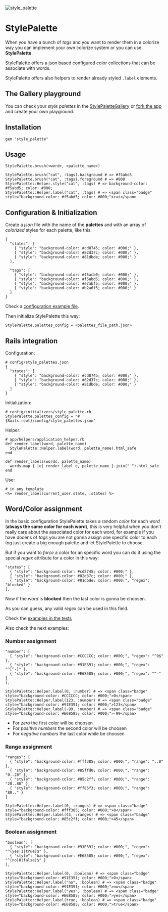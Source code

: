 ![style_palette](https://raw.github.com/fguillen/StylePalette/master/etc/style_palette.png)

# StylePalette

When you have a bunch of _tags_ and you want to render them in a colorize way you can implement your own colorize system or you can use **StylePalette**.

StylePalette offers a json based configured color collections that can be associate with words.

StylePalette offers also helpers to render already styled `.label` elements.

## The Gallery playground

You can check your _style palettes_ in the [StylePaletteGallery](http://stylepalettegallery.herokuapp.com/) or [fork the app](https://github.com/fguillen/StylePaletteGallery) and create your own playground.

## Installation

    gem "style_palette"

## Usage

    StylePalette.brush(<word>, <palette_name>)

    StylePalette.brush("cat", :tags).background # => #f5abd5
    StylePalette.brush("cat", :tags).foreground # => #000
    StylePalette::Helper.style("cat", :tags) # => background-color: #f5abd5; color: #000;
    StylePalette::Helper.label("cat", :tags) # => <span class="badge" style="background-color: #f5abd5; color: #000;">cat</span>

## Configuration & Initialization

Create a _json_ file with the name of the **palettes** and with an array of _colorized_ styles for each palette, like this:

    {
      "states": [
        { "style": "background-color: #cd8745; color: #000;" },
        { "style": "background-color: #82d37c; color: #000;" },
        { "style": "background-color: #81dbde; color: #000;" }
      ],

      "tags": [
        { "style": "background-color: #f5acb0; color: #000;" },
        { "style": "background-color: #f5abd5; color: #000;" },
        { "style": "background-color: #e7abf5; color: #000;" },
        { "style": "background-color: #b2a6f5; color: #000;" }
      ]
    }

Check a [configuration example file](https://github.com/fguillen/StylePalette/blob/master/etc/style_palettes.example.json).

Then initialize StylePalette this way:

    StylePalette.palettes_config = <palettes_file_path.json>

## Rails integration

Configuration:

    # config/style_palettes.json
    {
      "states": [
        { "style": "background-color: #cd8745; color: #000;" },
        { "style": "background-color: #82d37c; color: #000;" },
        { "style": "background-color: #81dbde; color: #000;" }
      ]
    }

Initialization:

    # config/initializers/style_palette.rb
    StylePalette.palettes_config = "#{Rails.root}/config/style_palettes.json"

Helper:

    # app/helpers/application_helper.rb
    def render_label(word, palette_name)
      StylePalette::Helper.label(word, palette_name).html_safe
    end
    
    def render_labels(words, palette_name)
      words.map { |e| render_label e, palette_name }.join(" ").html_safe
    end

Use:

    # in any template
    <%= render_label(current_user.state, :states) %>


## Word/Color assignment

In the basic configuration StylePalette takes a random _color_ for each _word_ (**always the same color for each word**), this is very helpful when you don't really care about the associated color for each word, for example if you have docens of _tags_ you are not gonna assign one specific color to each _tag_ just create a big enough palette and let StylePalette to choose.

But if you want to _force_ a color for an specific word you can do it using the special _regex_ attribute for a color in this way:

    "states": [
      { "style": "background-color: #cd8745; color: #000;" },
      { "style": "background-color: #82d37c; color: #000;" },
      { "style": "background-color: #81dbde; color: #000;", "regex": "blocked" }
    ],

Now if the _word_ is **blocked** then the last color is gonna be choosen.

As you can guess, any valid _regex_ can be used in this field.

Check the [examples in the tests](https://github.com/fguillen/StylePalette/blob/master/test/style_palette_test.rb)

Also check the next examples:

### Number assignment

  	"number": [
  	  { "style": "background-color: #CCCCCC; color: #000;", "regex": "^0$" },
  	  { "style": "background-color: #91E391; color: #000;", "regex": "^[^-]" },
  	  { "style": "background-color: #E68585; color: #000;", "regex": "^-" }
  	],

  	StylePalette::Helper.label(0, :number) # => <span class="badge" style="background-color: #CCCCCC; color: #000;">0</span>
  	StylePalette::Helper.label(123, :number) # => <span class="badge" style="background-color: #91E391; color: #000;">123</span>
  	StylePalette::Helper.label(-99, :number) # => <span class="badge" style="background-color: #E68585; color: #000;">-99</span>

* For _zero_ the first color will be choosen
* For _positive numbers_ the second color will be choosen
* For _negative numbers_ the last color while be choosen

### Range assignment

    "ranges": [
      { "style": "background-color: #fff385; color: #000;", "range": "..0" },
      { "style": "background-color: #85ffd0; color: #000;", "range": "0..20" },
      { "style": "background-color: #85c2ff; color: #000;", "range": "20..80" },
      { "style": "background-color: #ff85f3; color: #000;", "range": "80.." }
    ]

    StylePalette::Helper.label(0, :ranges) # => <span class="badge" style="background-color: #fff385; color: #000;">0</span>
    StylePalette::Helper.label(45, :ranges) # => <span class="badge" style="background-color: #85c2ff; color: #000;">45</span>

### Boolean assignment

  	"boolean": [
  	  { "style": "background-color: #91E391; color: #000;", "regex": "^(yes|1|true)$" },
  	  { "style": "background-color: #E68585; color: #000;", "regex": "^(no|0|false)$" }
  	],

  	StylePalette::Helper.label(0, :boolean) # => <span class="badge" style="background-color: #91E391; color: #000;">0</span>
  	StylePalette::Helper.label("no", :boolean) # => <span class="badge" style="background-color: #91E391; color: #000;">no</span>
  	StylePalette::Helper.label("yes", :boolean) # => <span class="badge" style="background-color: #E68585; color: #000;">yes</span>
  	StylePalette::Helper.label(true, :boolean) # => <span class="badge" style="background-color: #E68585; color: #000;">true</span>





